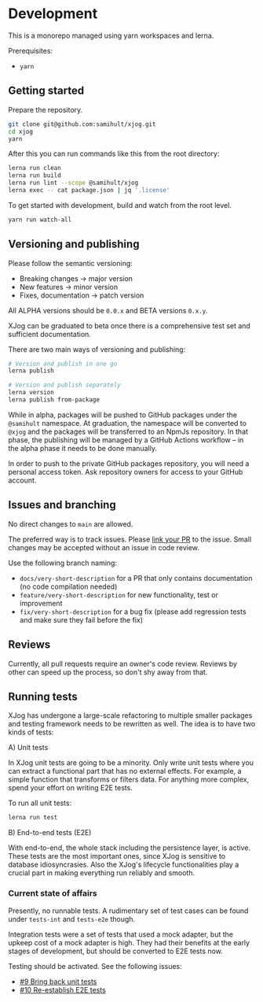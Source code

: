 # Development

This is a monorepo managed using yarn workspaces and lerna.

Prerequisites:

- `yarn`

## Getting started

Prepare the repository.

```bash
git clone git@github.com:samihult/xjog.git
cd xjog
yarn
```

After this you can run commands like this from the root directory:

```bash
lerna run clean
lerna run build
lerna run lint --scope @samihult/xjog
lerna exec -- cat package.json | jq '.license'
```

To get started with development, build and watch from the root level.

```bash
yarn run watch-all
```

## Versioning and publishing

Please follow the semantic versioning:

- Breaking changes &rarr; major version
- New features &rarr; minor version
- Fixes, documentation &rarr; patch version

All ALPHA versions should be `0.0.x` and BETA versions `0.x.y`.

XJog can be graduated to beta once there is a comprehensive test set and
sufficient documentation.

There are two main ways of versioning and publishing:

```bash
# Version and publish in one go
lerna publish

# Version and publish separately
lerna version
lerna publish from-package
```

While in alpha, packages will be pushed to GitHub packages under the `@samihult` namespace. At graduation, the namespace
will be converted to `@xjog` and the packages will be transferred to an NpmJs repository. In that phase, the publishing
will be managed by a GitHub Actions workflow – in the alpha phase it needs to be done manually.

In order to push to the private GitHub packages repository, you will need a personal access token. Ask repository owners
for access to your GitHub account.

## Issues and branching

No direct changes to `main` are allowed.

The preferred way is to track issues. Please
[link your PR](https://docs.github.com/en/issues/tracking-your-work-with-issues/linking-a-pull-request-to-an-issue)
to the issue. Small changes may be accepted without an issue in code review.

Use the following branch naming:

- `docs/very-short-description` for a PR that only contains documentation (no code compilation needed)
- `feature/very-short-description` for new functionality, test or improvement
- `fix/very-short-description` for a bug fix (please add regression tests and make sure they fail before the fix)

## Reviews

Currently, all pull requests require an owner's code review. Reviews by other can speed up the process, so don't shy
away from that.

## Running tests

XJog has undergone a large-scale refactoring to multiple smaller packages and testing framework needs to be rewritten as
well. The idea is to have two kinds of tests:

A) Unit tests

In XJog unit tests are going to be a minority. Only write unit tests where you can extract a functional part that has no
external effects. For example, a simple function that transforms or filters data. For anything more complex, spend your
effort on writing E2E tests.

To run all unit tests:

```bash
lerna run test
```

B) End-to-end tests (E2E)

With end-to-end, the whole stack including the persistence layer, is active. These tests are the most important ones,
since XJog is sensitive to database idiosyncrasies. Also the XJog's lifecycle functionalities play a crucial part in
making everything run reliably and smooth.

### Current state of affairs

Presently, no runnable tests. A rudimentary set of test cases can be found under `tests-int` and `tests-e2e` though.

Integration tests were a set of tests that used a mock adapter, but the upkeep cost of a mock adapter is high. They had
their benefits at the early stages of development, but should be converted to E2E tests now.

Testing should be activated. See the following issues:

- [#9 Bring back unit tests](https://github.com/samihult/xjog/issues/9)
- [#10 Re-establish E2E tests](https://github.com/samihult/xjog/issues/10)


